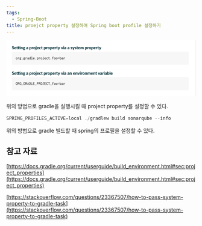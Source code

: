 ```yaml
---
tags:
  - Spring-Boot
title: proejct property 설정하여 Spring boot profile 설정하기
---
```


![Untitled](assets/Untitled_12.png)

위의 방법으로 gradle을 실행시킬 때 project property를 설정할 수 있다.

```java
SPRING_PROFILES_ACTIVE=local ./gradlew build sonarqube --info
```

위의 방법으로 gradle 빌드할 때 spring의 프로필을 설정할 수 있다.

## 참고 자료

[https://docs.gradle.org/current/userguide/build_environment.html#sec:project_properties](https://docs.gradle.org/current/userguide/build_environment.html#sec:project_properties)

[https://stackoverflow.com/questions/23367507/how-to-pass-system-property-to-gradle-task](https://stackoverflow.com/questions/23367507/how-to-pass-system-property-to-gradle-task)
